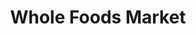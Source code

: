 ---
title: "Whole Foods Market"
url: /reston/whole-foods-market-fountain-drive/
shop: supermarket
---